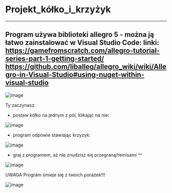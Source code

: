 # Projekt_kółko_i_krzyżyk
---
Program używa biblioteki allegro 5 - można ją łatwo zainstalować w Visual Studio Code:
linki:
https://gamefromscratch.com/allegro-tutorial-series-part-1-getting-started/
https://github.com/liballeg/allegro_wiki/wiki/Allegro-in-Visual-Studio#using-nuget-within-visual-studio
---

![image](https://user-images.githubusercontent.com/105642980/173440121-73749014-4e56-44e5-b9cf-0fcd7e849e69.png)

Ty zaczynasz:
- postaw kółko na jednym z pól, klikając na nie:

![image](https://user-images.githubusercontent.com/105642980/173440307-ba808d8c-90f3-4985-95b8-58bdd1841e61.png)

- program odpowie stawiając krzyzyk:

![image](https://user-images.githubusercontent.com/105642980/173440607-dd4cf063-49ce-4d70-9179-918a711cc69e.png)

- graj z programem, aż nie znudzisz się przegraną/remisami ^^

![image](https://user-images.githubusercontent.com/105642980/173441033-c378a6f5-6c43-4435-96a7-8a354816ee99.png)

UWAGA 
Program śmieje się z twoich porażek!!! 

![image](https://user-images.githubusercontent.com/105642980/173440902-8d8bc05f-c69e-4e69-b6ea-8a1227a34ec7.png)
